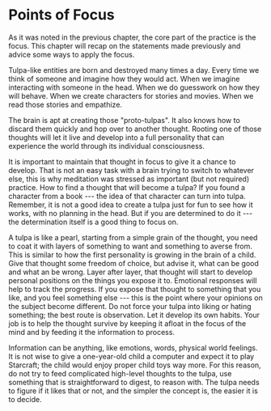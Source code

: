 # Points of Focus

As it was noted in the previous chapter, the core part of the practice is the focus. This chapter will recap on the statements made previously and advice some ways to apply the focus.

Tulpa-like entities are born and destroyed many times a day. Every time we think of someone and imagine how they would act. When we imagine interacting with someone in the head. When we do guesswork on how they will behave. When we create characters for stories and movies. When we read those stories and empathize.

The brain is apt at creating those "proto-tulpas". It also knows how to discard them quickly and hop over to another thought. Rooting one of those thoughts will let it live and develop into a full personality that can experience the world through its individual consciousness.

It is important to maintain that thought in focus to give it a chance to develop. That is not an easy task with a brain trying to switch to whatever else, this is why meditation was stressed as important (but not required) practice. How to find a thought that will become a tulpa? If you found a character from a book --- the idea of that character can turn into tulpa. Remember, it is not a good idea to create a tulpa just for fun to see how it works, with no planning in the head. But if you are determined to do it --- the determination itself is a good thing to focus on.

A tulpa is like a pearl, starting from a simple grain of the thought, you need to coat it with layers of something to want and something to averse from. This is similar to how the first personality is growing in the brain of a child. Give that thought some freedom of choice, but advise it, what can be good and what an be wrong. Layer after layer, that thought will start to develop personal positions on the things you expose it to. Emotional responses will help to track the progress. If you expose that thought to something that you like, and you feel something else --- this is the point where your opinions on the subject become different. Do not force your tulpa into liking or hating something; the best route is observation. Let it develop its own habits. Your job is to help the thought survive by keeping it afloat in the focus of the mind and by feeding it the information to process.

Information can be anything, like emotions, words, physical world feelings. It is not wise to give a one-year-old child a computer and expect it to play Starcraft; the child would enjoy proper child toys way more. For this reason, do not try to feed complicated high-level thoughts to the tulpa, use something that is straightforward to digest, to reason with. The tulpa needs to figure if it likes that or not, and the simpler the concept is, the easier it is to decide.
